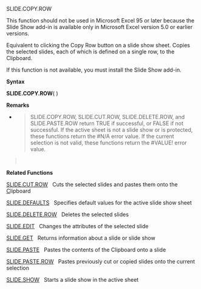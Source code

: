 SLIDE.COPY.ROW

This function should not be used in Microsoft Excel 95 or later because
the Slide Show add-in is available only in Microsoft Excel version 5.0
or earlier versions.

Equivalent to clicking the Copy Row button on a slide show sheet. Copies
the selected slides, each of which is defined on a single row, to the
Clipboard.

If this function is not available, you must install the Slide Show
add-in.

**Syntax**

**SLIDE.COPY.ROW**( )

**Remarks**

  - > SLIDE.COPY.ROW, SLIDE.CUT.ROW, SLIDE.DELETE.ROW, and
    > SLIDE.PASTE.ROW return TRUE if successful, or FALSE if not
    > successful. If the active sheet is not a slide show or is
    > protected, these functions return the \#N/A error value. If the
    > current selection is not valid, these functions return the
    > \#VALUE\! error value.

>  

**Related Functions**

[SLIDE.CUT.ROW](SLIDE.CUT.ROW.md)   Cuts the selected slides and pastes them onto the
[C](C.md)lipboard

[SLIDE.DEFAULTS](SLIDE.DEFAULTS.md)   Specifies default values for the active slide show
sheet

[SLIDE.DELETE.ROW](SLIDE.DELETE.ROW.md)   Deletes the selected slides

[SLIDE.EDIT](SLIDE.EDIT.md)   Changes the attributes of the selected slide

[SLIDE.GET](SLIDE.GET.md)   Returns information about a slide or slide show

[SLIDE.PASTE](SLIDE.PASTE.md)   Pastes the contents of the Clipboard onto a slide

[SLIDE.PASTE.ROW](SLIDE.PASTE.ROW.md)   Pastes previously cut or copied slides onto the
current selection

[SLIDE.SHOW](SLIDE.SHOW.md)   Starts a slide show in the active sheet


